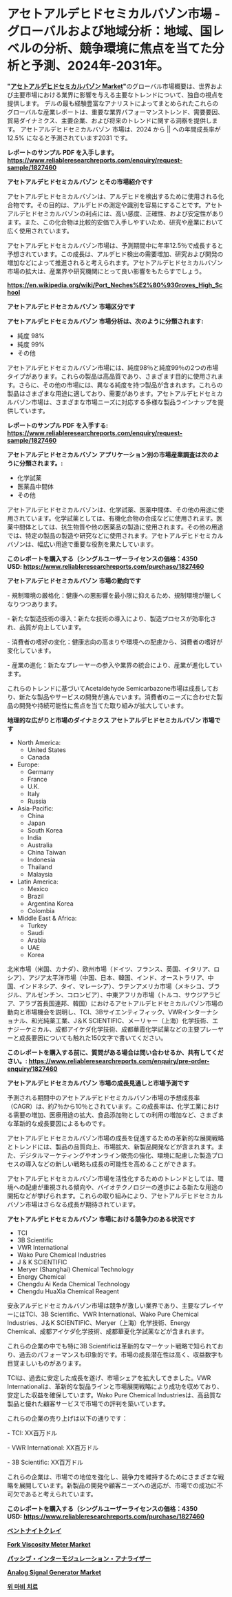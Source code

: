 <p><h1>アセトアルデヒドセミカルバゾン市場 - グローバルおよび地域分析：地域、国レベルの分析、競争環境に焦点を当てた分析と予測、2024年-2031年。</h1></p><p><strong>"<a href="https://www.reliableresearchreports.com/acetaldehyde-semicarbazone-r1827460">アセトアルデヒドセミカルバゾン Market</a>"</strong>のグローバル市場概要は、世界および主要市場における業界に影響を与える主要なトレンドについて、独自の視点を提供します。 デルの最も経験豊富なアナリストによってまとめられたこれらのグローバルな産業レポートは、重要な業界パフォーマンストレンド、需要要因、貿易ダイナミクス、主要企業、および将来のトレンドに関する洞察を提供します。 アセトアルデヒドセミカルバゾン 市場は、2024 から || への年間成長率が12.5% になると予測されています2031 です。</p>
<p><strong>レポートのサンプル PDF を入手します。</strong><strong><a href="https://www.reliableresearchreports.com/enquiry/request-sample/1827460">https://www.reliableresearchreports.com/enquiry/request-sample/1827460</a></strong></p>
<p><strong>アセトアルデヒドセミカルバゾン とその市場紹介です</strong></p>
<p><p>アセトアルデヒドセミカルバゾンは、アルデヒドを検出するために使用される化合物です。その目的は、アルデヒドの測定や識別を容易にすることです。アセトアルデヒドセミカルバゾンの利点には、高い感度、正確性、および安定性があります。また、この化合物は比較的安価で入手しやすいため、研究や産業において広く使用されています。</p><p>アセトアルデヒドセミカルバゾン市場は、予測期間中に年率12.5％で成長すると予想されています。この成長は、アルデヒド検出の需要増加、研究および開発の増加などによって推進されると考えられます。アセトアルデヒドセミカルバゾン市場の拡大は、産業界や研究機関にとって良い影響をもたらすでしょう。</p><a href="https://en.wikipedia.org/wiki/Port_Neches%E2%80%93Groves_High_School"></a></p>
<p><strong><a href="https://en.wikipedia.org/wiki/Port_Neches%E2%80%93Groves_High_School">https://en.wikipedia.org/wiki/Port_Neches%E2%80%93Groves_High_School</a></strong></p>
<p><strong>アセトアルデヒドセミカルバゾン&nbsp;市場区分です</strong><strong></strong></p>
<p><strong>アセトアルデヒドセミカルバゾン 市場分析は、次のように分類されます:</strong>&nbsp;</p>
<p><ul><li>純度 98%</li><li>純度 99%</li><li>その他</li></ul></p>
<p><p>アセトアルデヒドセミカルバゾン市場には、純度98％と純度99％の2つの市場タイプがあります。これらの製品は高品質であり、さまざます目的に使用されます。さらに、その他の市場には、異なる純度を持つ製品が含まれます。これらの製品はさまざまな用途に適しており、需要があります。アセトアルデヒドセミカルバゾン市場は、さまざまな市場ニーズに対応する多様な製品ラインナップを提供しています。</p></p>
<p><strong>レポートのサンプル PDF を入手する: <a href="https://www.reliableresearchreports.com/enquiry/request-sample/1827460">https://www.reliableresearchreports.com/enquiry/request-sample/1827460</a></strong></p>
<p><strong> アセトアルデヒドセミカルバゾン アプリケーション別の市場産業調査は次のように分類されます。:</strong></p>
<p><ul><li>化学試薬</li><li>医薬品中間体</li><li>その他</li></ul></p>
<p><p>アセトアルデヒドセミカルバゾンは、化学試薬、医薬中間体、その他の用途に使用されています。化学試薬としては、有機化合物の合成などに使用されます。医薬中間体としては、抗生物質や他の医薬品の製造に使用されます。その他の用途では、特定の製品の製造や研究などに使用されます。アセトアルデヒドセミカルバゾンは、幅広い用途で重要な役割を果たしています。</p></p>
<p><strong>このレポートを購入する（シングルユーザーライセンスの価格：4350 USD:</strong><strong>&nbsp;<a href="https://www.reliableresearchreports.com/purchase/1827460">https://www.reliableresearchreports.com/purchase/1827460</a></strong></p>
<p><strong>アセトアルデヒドセミカルバゾン 市場の動向です</strong></p>
<p><p>- 規制環境の厳格化：健康への悪影響を最小限に抑えるため、規制環境が厳しくなりつつあります。</p><p>- 新たな製造技術の導入：新たな技術の導入により、製造プロセスが効率化され、品質が向上しています。</p><p>- 消費者の嗜好の変化：健康志向の高まりや環境への配慮から、消費者の嗜好が変化しています。</p><p>- 産業の進化：新たなプレーヤーの参入や業界の統合により、産業が進化しています。</p><p>これらのトレンドに基づいてAcetaldehyde Semicarbazone市場は成長しており、新たな製品やサービスの開発が進んでいます。消費者のニーズに合わせた製品の開発や持続可能性に焦点を当てた取り組みが拡大しています。</p></p>
<p><strong>地理的な広がりと市場のダイナミクス アセトアルデヒドセミカルバゾン 市場です</strong></p>
<p><ul>
    <li>
        North America:
        <ul>
            <li>United States</li>
            <li>Canada</li>
        </ul>
    </li>
    <li>
        Europe:
        <ul>
            <li>Germany</li>
            <li>France</li>
            <li>U.K.</li>
            <li>Italy</li>
            <li>Russia</li>
        </ul>
    </li>
    <li>
        Asia-Pacific:
        <ul>
            <li>China</li>
            <li>Japan</li>
            <li>South Korea</li>
            <li>India</li>
            <li>Australia</li>
            <li>China Taiwan</li>
            <li>Indonesia</li>
            <li>Thailand</li>
            <li>Malaysia</li>
        </ul>
    </li>
    <li>
        Latin America:
        <ul>
            <li>Mexico</li>
            <li>Brazil</li>
            <li>Argentina Korea</li>
            <li>Colombia</li>
        </ul>
    </li>
    <li>
        Middle East & Africa:
        <ul>
            <li>Turkey</li>
            <li>Saudi</li>
            <li>Arabia</li>
            <li>UAE</li>
            <li>Korea</li>
        </ul>
    </li>
    </ul></p>
<p><p>北米市場（米国、カナダ）、欧州市場（ドイツ、フランス、英国、イタリア、ロシア）、アジア太平洋市場（中国、日本、韓国、インド、オーストラリア、中国、インドネシア、タイ、マレーシア）、ラテンアメリカ市場（メキシコ、ブラジル、アルゼンチン、コロンビア）、中東アフリカ市場（トルコ、サウジアラビア、アラブ首長国連邦、韓国）におけるアセトアルデヒドセミカルバゾン市場の動向と市場機会を説明し、TCI、3Bサイエンティフィック、VWRインターナショナル、和光純薬工業、J＆K SCIENTIFIC、メーリャー（上海）化学技術、エナジーケミカル、成都アイケダ化学技術、成都華霞化学試薬などの主要プレーヤーと成長要因についても触れた150文字で書いてください。</p></p>
<p><strong>このレポートを購入する前に、質問がある場合は問い合わせるか、共有してください。:&nbsp;<a href="https://www.reliableresearchreports.com/enquiry/pre-order-enquiry/1827460">https://www.reliableresearchreports.com/enquiry/pre-order-enquiry/1827460</a></strong></p>
<p><strong>アセトアルデヒドセミカルバゾン 市場の成長見通しと市場予測です</strong></p>
<p><p>予測される期間中のアセトアルデヒドセミカルバゾン市場の予想成長率（CAGR）は、約7％から10％とされています。この成長率は、化学工業における需要の増加、医療用途の拡大、食品添加物としての利用の増加など、さまざまな革新的な成長要因によるものです。</p><p>アセトアルデヒドセミカルバゾン市場の成長を促進するための革新的な展開戦略とトレンドには、製品の品質向上、市場拡大、新製品開発などが含まれます。また、デジタルマーケティングやオンライン販売の強化、環境に配慮した製造プロセスの導入などの新しい戦略も成長の可能性を高めることができます。</p><p>アセトアルデヒドセミカルバゾン市場を活性化するためのトレンドとしては、環境への配慮が重視される傾向や、バイオテクノロジーの進歩による新たな用途の開拓などが挙げられます。これらの取り組みにより、アセトアルデヒドセミカルバゾン市場はさらなる成長が期待されています。</p></p>
<p><strong>アセトアルデヒドセミカルバゾン 市場における競争力のある状況です</strong></p>
<p><ul><li>TCI</li><li>3B Scientific</li><li>VWR International</li><li>Wako Pure Chemical Industries</li><li>J & K SCIENTIFIC</li><li>Meryer (Shanghai) Chemical Technology</li><li>Energy Chemical</li><li>Chengdu Ai Keda Chemical Technology</li><li>Chengdu HuaXia Chemical Reagent</li></ul></p>
<p><p>安永アルデヒドセミカルバゾン市場は競争が激しい業界であり、主要なプレイヤーにはTCI、3B Scientific、VWR International、Wako Pure Chemical Industries、J＆K SCIENTIFIC、Meryer（上海）化学技術、Energy Chemical、成都アイケダ化学技術、成都華夏化学試薬などが含まれます。</p><p>これらの企業の中でも特に3B Scientificは革新的なマーケット戦略で知られており、過去のパフォーマンスも印象的です。市場の成長潜在性は高く、収益数字も目覚ましいものがあります。</p><p>TCIは、過去に安定した成長を遂げ、市場シェアを拡大してきました。VWR Internationalは、革新的な製品ラインと市場展開戦略により成功を収めており、安定した収益を確保しています。Wako Pure Chemical Industriesは、高品質な製品と優れた顧客サービスで市場での評判を築いています。</p><p>これらの企業の売り上げは以下の通りです：</p><p>- TCI: XX百万ドル</p><p>- VWR International: XX百万ドル</p><p>- 3B Scientific: XX百万ドル</p><p>これらの企業は、市場での地位を強化し、競争力を維持するためにさまざまな戦略を展開しています。新製品の開発や顧客ニーズへの適応が、市場での成功に不可欠であると考えられています。</p></p>
<p><strong>このレポートを購入する（シングルユーザーライセンスの価格：4350 USD:</strong>&nbsp;<strong><a href="https://www.reliableresearchreports.com/purchase/1827460">https://www.reliableresearchreports.com/purchase/1827460</a></strong></p>
<p><strong><p><a href="https://github.com/lababdou/Market-Research-Report-List-5/blob/main/457263070983.md">ベントナイトクレイ</a></p><p><a href="https://www.linkedin.com/pulse/fork-viscosity-meter-market-size-share-analysis-growth-e6fde?trackingId=dg31HDuiQg6A9Ejqc9v6Ng%3D%3D">Fork Viscosity Meter Market</a></p><p><a href="https://medium.com/@dm15982023/%E3%82%B0%E3%83%AD%E3%83%BC%E3%83%90%E3%83%AB%E3%83%91%E3%83%83%E3%82%B7%E3%83%96%E3%82%A4%E3%83%B3%E3%82%BF%E3%83%BC%E3%83%A2%E3%82%B8%E3%83%A5%E3%83%AC%E3%83%BC%E3%82%B7%E3%83%A7%E3%83%B3%E3%82%A2%E3%83%8A%E3%83%A9%E3%82%A4%E3%82%B6%E3%83%BC%E5%B8%82%E5%A0%B4%E3%81%AE%E3%82%B7%E3%82%A7%E3%82%A2%E3%81%8A%E3%82%88%E3%81%B3%E6%88%90%E9%95%B7%E6%A9%9F%E4%BC%9A-2024%E5%B9%B4%E3%81%8B%E3%82%892031%E5%B9%B4%E3%81%BE%E3%81%A7%E3%81%AE%E6%9C%9F%E9%96%93%E3%81%AB%E3%81%8A%E3%81%84%E3%81%A67-5-%E3%81%AE%E5%B9%B4%E5%B9%B3%E5%9D%87%E6%88%90%E9%95%B7%E7%8E%87%E3%81%A7%E6%88%90%E9%95%B7%E3%81%97%E3%81%A6%E3%81%84%E3%82%8B%E5%B8%82%E5%A0%B4%E8%A6%8F%E6%A8%A1-730897a5aa73">パッシブ・インターモジュレーション・アナライザー</a></p><p><a href="https://www.linkedin.com/pulse/global-analog-signal-generator-market-size-trends-analysis-hyhlc?trackingId=NT%2Bb0xWsT1SqL0DrtBV5vw%3D%3D">Analog Signal Generator Market</a></p><p><a href="https://medium.com/@pwhkjukf5/%EC%9C%84%EC%95%94-%EC%B9%98%EB%A3%8C-%EC%8B%9C%EC%9E%A5-%EA%B7%9C%EB%AA%A8-%EC%A0%90%EC%9C%A0%EC%9C%A8-%EB%B0%8F-%EC%B6%94%EC%9D%B4-%EB%B6%84%EC%84%9D-%EB%B3%B4%EA%B3%A0%EC%84%9C-%EC%A0%9C%ED%92%88-%EC%95%BD%EB%AC%BC-%EC%B9%98%EB%A3%8C-%EC%88%98%EC%88%A0-%EC%B9%98%EB%A3%8C-%EC%84%B8%EA%B7%B8%EB%A8%BC%ED%8A%B8-%EC%98%88%EC%B8%A1-2024-2031-48a415d13f33">위 마비 치료</a></p></strong></p>